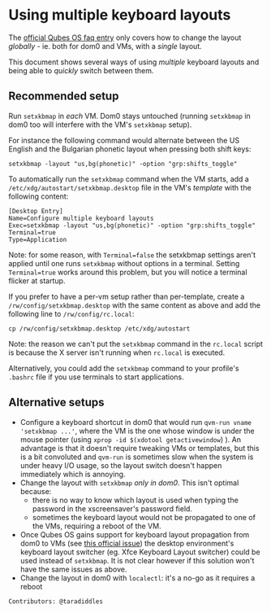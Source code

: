 Using multiple keyboard layouts
===============================

The [official Qubes OS faq entry](https://www.qubes-os.org/faq/#my-keyboard-layout-settings-are-not-behaving-correctly-what-should-i-do) only covers how to change the layout *globally* - ie. both for dom0 and VMs, with a *single* layout.

This document shows several ways of using *multiple* keyboard layouts and being able to *quickly* switch between them.

Recommended setup
-----------------

Run `setxkbmap` in *each* VM. Dom0 stays untouched (running `setxkbmap` in dom0 too will interfere with the VM's `setxkbmap` setup).

For instance the following command would alternate between the US English and the Bulgarian phonetic layout when pressing both shift keys:

~~~
setxkbmap -layout "us,bg(phonetic)" -option "grp:shifts_toggle"
~~~

To automatically run the `setxkbmap` command when the VM starts, add a `/etc/xdg/autostart/setxkbmap.desktop` file in the VM's *template* with the following content:

~~~
[Desktop Entry]
Name=Configure multiple keyboard layouts
Exec=setxkbmap -layout "us,bg(phonetic)" -option "grp:shifts_toggle"
Terminal=true
Type=Application
~~~

Note: for some reason, with `Terminal=false` the setxkbmap settings aren't applied until one runs `setxkbmap` without options in a terminal. Setting `Terminal=true` works around this problem, but you will notice a terminal flicker at startup.

If you prefer to have a per-vm setup rather than per-template, create a `/rw/config/setxkbmap.desktop` with the same content as above and add the following line to `/rw/config/rc.local`:

~~~
cp /rw/config/setxkbmap.desktop /etc/xdg/autostart
~~~

Note: the reason we can't put the `setxkbmap` command in the `rc.local` script is because the X server isn't running when `rc.local` is executed.

Alternatively, you could add the `setxkbmap` command to your profile's `.bashrc` file if you use terminals to start applications.


Alternative setups
------------------

- Configure a keyboard shortcut in dom0 that would run `qvm-run vname 'setxkbmap ...'`, where the VM is the one whose window is under the mouse pointer (using `xprop -id $(xdotool getactivewindow`) ). An advantage is that it doesn't require tweaking VMs or templates, but this is a bit convoluted and `qvm-run` is sometimes slow when the system is under heavy I/O usage, so the layout switch doesn't happen immediately which is annoying.
- Change the layout with `setxkbmap` *only in dom0*. This isn't optimal because:
    - there is no way to know which layout is used when typing the password in the xscreensaver's password field.
    - sometimes the keyboard layout would not be propagated to one of the VMs, requiring a reboot of the VM. 
- Once Qubes OS gains support for keyboard layout propagation from dom0 to VMs (see [this official issue](https://github.com/QubesOS/qubes-issues/issues/1396)) the desktop environment's keyboard layout switcher (eg. Xfce Keyboard Layout switcher) could be used instead of `setxkbmap`.  It is not clear however if this solution won't have the same issues as above.
- Change the layout in dom0 with `localectl`: it's a no-go as it requires a reboot


`Contributors: @taradiddles`
